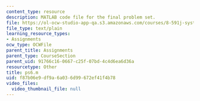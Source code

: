 ```yaml
---
content_type: resource
description: MATLAB code file for the final problem set.
file: https://ol-ocw-studio-app-qa.s3.amazonaws.com/courses/8-591j-systems-biology-fall-2004/f87b06e9df9a6a036d99672ef41f4b78_ps6.m
file_type: text/plain
learning_resource_types:
- Assignments
ocw_type: OCWFile
parent_title: Assignments
parent_type: CourseSection
parent_uid: 91766c16-0667-c25f-07bd-4c4d6ea6d36a
resourcetype: Other
title: ps6.m
uid: f87b06e9-df9a-6a03-6d99-672ef41f4b78
video_files:
  video_thumbnail_file: null
---
```

